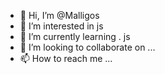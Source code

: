 - 👋 Hi, I’m @Malligos
- 👀 I’m interested in js
- 🌱 I’m currently learning . js
- 💞️ I’m looking to collaborate on ...
- 📫 How to reach me ...

<!---
Malligos/Malligos is a ✨ special ✨ repository because its `README.md` (this file) appears on your GitHub profile.
You can click the Preview link to take a look at your changes.
--->
